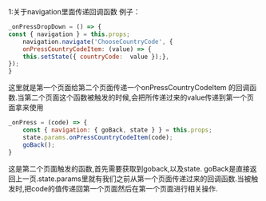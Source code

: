 1:关于navigation里面传递回调函数
例子：
```js
_onPressDropDown = () => {
const { navigation } = this.props;
	navigation.navigate('ChooseCountryCode', {
	onPressCountryCodeItem: (value) => {
	this.setState({ countryCode:  value });},
});
}
```
这里就是第一个页面给第二个页面传递一个onPressCountryCodeItem 的回调函数.当第二个页面这个函数被触发的时候,会把所传递过来的value传递到第一个页面拿来使用

```js
_onPress = (code) => {
	const { navigation: { goBack, state } } = this.props;
	state.params.onPressCountryCodeItem(code);
	goBack();
}
```
这是第二个页面触发的函数,首先需要获取到goback,以及state.
goBack是直接返回上一页.state.params里就有我们之前从第一个页面传递过来的回调函数.当被触发时,把code的值传递回第一个页面然后在第一个页面进行相关操作.

<!--stackedit_data:
eyJoaXN0b3J5IjpbMTk2MDI2MDk0MywtMTA3Nzg5MTE1OF19
-->